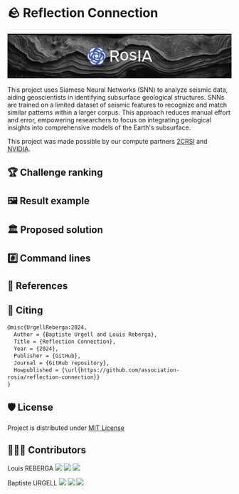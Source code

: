 # 🪨 Reflection Connection

<img src='assets/reflection-connection.png'>

This project uses Siamese Neural Networks (SNN) to analyze seismic data, aiding geoscientists in identifying subsurface
geological structures. SNNs are trained on a limited dataset of seismic features to recognize and match similar patterns
within a larger corpus. This approach reduces manual effort and error, empowering researchers to focus on integrating
geological insights into comprehensive models of the Earth's subsurface.

This project was made possible by our compute partners [2CRSI](https://2crsi.com/)
and [NVIDIA](https://www.nvidia.com/).

## 🏆 Challenge ranking

## 🖼️ Result example

## 🏛️ Proposed solution

## #️⃣ Command lines

## 🔬 References

## 📝 Citing

```
@misc{UrgellReberga:2024,
  Author = {Baptiste Urgell and Louis Reberga},
  Title = {Reflection Connection},
  Year = {2024},
  Publisher = {GitHub},
  Journal = {GitHub repository},
  Howpublished = {\url{https://github.com/association-rosia/reflection-connection}}
}
```

## 🛡️ License

Project is distributed under [MIT License](https://github.com/association-rosia/reflection-connection/blob/main/LICENSE)

## 👨🏻‍💻 Contributors

Louis
REBERGA <a href="https://twitter.com/rbrgAlou"><img src="https://abs.twimg.com/favicons/twitter.3.ico" width="18px"/></a> <a href="https://www.linkedin.com/in/louisreberga/"><img src="https://static.licdn.com/sc/h/akt4ae504epesldzj74dzred8" width="18px"/></a> <a href="louis.reberga@gmail.com"><img src="https://www.google.com/a/cpanel/aqsone.com/images/favicon.ico" width="18px"/></a>

Baptiste
URGELL <a href="https://twitter.com/Baptiste2108"><img src="https://abs.twimg.com/favicons/twitter.3.ico" width="18px"/></a> <a href="https://www.linkedin.com/in/baptiste-urgell/"><img src="https://static.licdn.com/sc/h/akt4ae504epesldzj74dzred8" width="18px"/></a> <a href="baptiste.u@gmail.com"><img src="https://www.google.com/a/cpanel/aqsone.com/images/favicon.ico" width="18px"/></a> 
